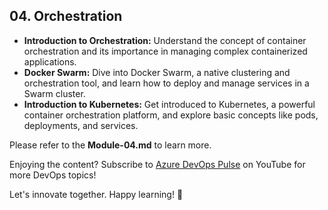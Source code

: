 ## 04. Orchestration

- **Introduction to Orchestration:** Understand the concept of container orchestration and its importance in managing complex containerized applications.
- **Docker Swarm:** Dive into Docker Swarm, a native clustering and orchestration tool, and learn how to deploy and manage services in a Swarm cluster.
- **Introduction to Kubernetes:** Get introduced to Kubernetes, a powerful container orchestration platform, and explore basic concepts like pods, deployments, and services.


Please refer to the **Module-04.md** to learn more.

Enjoying the content? Subscribe to [Azure DevOps Pulse](https://www.youtube.com/@AzureDevOpsPulse) on YouTube for more DevOps topics!

Let's innovate together. Happy learning! 🚀